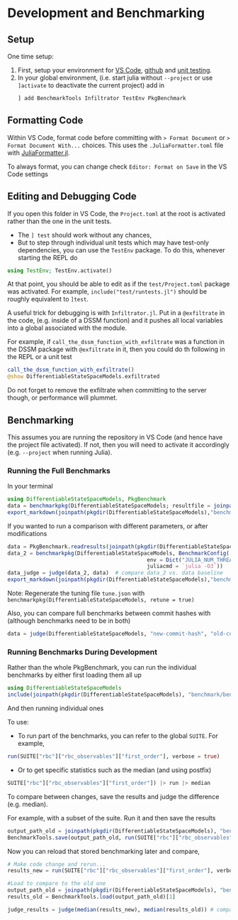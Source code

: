 
# Development and Benchmarking

## Setup
One time setup:
1. First, setup your environment for [VS Code](https://julia.quantecon.org/software_engineering/tools_editors.html), [github](https://julia.quantecon.org/software_engineering/version_control.html) and [unit testing](https://julia.quantecon.org/software_engineering/testing.html).
2. In your global environment, (i.e. start julia without `--project` or use `]activate` to deactivate the current project) add in
   ```julia
   ] add BenchmarkTools Infiltrator TestEnv PkgBenchmark
   ```

## Formatting Code
Within VS Code, format code before committing with `> Format Document` or `> Format Document With...` choices.  This uses the `.JuliaFormatter.toml` file with [JuliaFormatter.jl](https://github.com/domluna/JuliaFormatter.jl).

To always format, you can change check  `Editor: Format on Save`  in the VS Code settings

## Editing and Debugging Code

If you open this folder in VS Code, the `Project.toml` at the root is activated rather than the one in the unit tests.
- The `] test` should work without any chances,
- But to step through individual unit tests which may have test-only dependencies, you can use the `TestEnv` package.  To do this, whenever starting the REPL do
```julia
using TestEnv; TestEnv.activate()
```
At that point, you should be able to edit as if the `test/Project.toml` package was activated.  For example, `include("test/runtests.jl")` should be roughly equivalent to `]test`.  

A useful trick for debugging is with `Infiltrator.jl`. Put in a `@exfiltrate`  in the code, (e.g. inside of a DSSM function) and it pushes all local variables into a global associated with the module.

For example, if `call_the_dssm_function_with_exfiltrate` was a function in the DSSM package with `@exfiltrate` in it, then you could do th following in the REPL or a unit test
```julia
call_the_dssm_function_with_exfiltrate()
@show DifferentiableStateSpaceModels.exfiltrated 
```

Do not forget to remove the exfiltrate when committing to the server though, or performance will plummet.

## Benchmarking
This assumes you are running the repository in VS Code (and hence have the project file activated).  If not, then you will need to activate it accordingly (e.g. `--project` when running Julia).

### Running the Full Benchmarks
In your terminal
```julia 
using DifferentiableStateSpaceModels, PkgBenchmark
data = benchmarkpkg(DifferentiableStateSpaceModels; resultfile = joinpath(pkgdir(DifferentiableStateSpaceModels),"benchmark/baseline.json"))
export_markdown(joinpath(pkgdir(DifferentiableStateSpaceModels),"benchmark/trial.md"), data) # can export as markdown
```

If you wanted to run a comparison with different parameters, or after modifications
```julia
data = PkgBenchmark.readresults(joinpath(pkgdir(DifferentiableStateSpaceModels),"benchmark/baseline.json"))
data_2 = benchmarkpkg(DifferentiableStateSpaceModels, BenchmarkConfig(
                                            env = Dict("JULIA_NUM_THREADS" => 8, "OPENBLAS_NUM_THREADS" => 1),
                                            juliacmd = `julia -O3`))
data_judge = judge(data_2, data)  # compare data_2 vs. data baseline
export_markdown(joinpath(pkgdir(DifferentiableStateSpaceModels),"benchmark/judge.md"), data_judge)  
```
Note: Regenerate the tuning file `tune.json` with `benchmarkpkg(DifferentiableStateSpaceModels, retune = true)`

Also, you can compare full benchmarks between commit hashes with (although benchmarks need to be in both)
```julia
data = judge(DifferentiableStateSpaceModels, "new-commit-hash", "old-commit-hash")
```

### Running Benchmarks During Development

Rather than the whole PkgBenchmark, you can run the individual benchmarks by either first loading them all up
```julia
using DifferentiableStateSpaceModels
include(joinpath(pkgdir(DifferentiableStateSpaceModels), "benchmark/benchmarks.jl"))
```
And then running individual ones

To use:
- To run part of the benchmarks, you can refer to the global `SUITE`.  For example,
```julia
run(SUITE["rbc"]["rbc_observables"]["first_order"], verbose = true)
```
- Or to get specific statistics such as the median (and using postfix)
```julia
SUITE["rbc"]["rbc_observables"]["first_order"]) |> run |> median
```

To compare between changes, save the results and judge the difference (e.g. median).

For example, with a subset of the suite.  Run it and then save the results
```julia
output_path_old = joinpath(pkgdir(DifferentiableStateSpaceModels), "benchmark/rbc_first_order.json")
BenchmarkTools.save(output_path_old, run(SUITE["rbc"]["rbc_observables"]["first_order"], verbose = true))
```
Now you can reload that stored benchmarking later and compare,
```julia
# Make code change and rerun...
results_new = run(SUITE["rbc"]["rbc_observables"]["first_order"], verbose = true)

#Load to compare to the old one
output_path_old = joinpath(pkgdir(DifferentiableStateSpaceModels), "benchmark/rbc_first_order.json")
results_old = BenchmarkTools.load(output_path_old)[1]

judge_results = judge(median(results_new), median(results_old)) # compare the median/etc.
```
